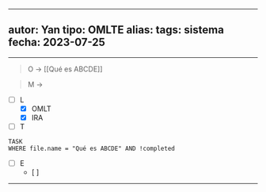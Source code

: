
---
autor: Yan
tipo: OMLTE
alias:
tags: sistema
fecha: 2023-07-25
---

- - -

> O -> [[Qué es ABCDE]]

> M -> 

- [ ] L
	- [x] OMLT
	- [x] IRA

- [ ] T
```dataview
TASK
WHERE file.name = "Qué es ABCDE" AND !completed
```
- [ ] E
	- [ ] 
- - -